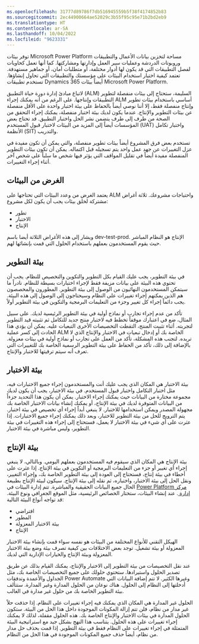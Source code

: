 ```yaml
---
ms.openlocfilehash: 31777d89786f7db516945559b5f38f4174852b83
ms.sourcegitcommit: 2ec44900664ae52029c3b55f95c95e71b2bd2eb9
ms.translationtype: HT
ms.contentlocale: ar-SA
ms.lasthandoff: 10/04/2022
ms.locfileid: "9623331"
---
```

توفر بيئات Microsoft Power Platform مساحة لتخزين بيانات الأعمال والتطبيقات وروبوتات الدردشة وعمليات سير العمل وإدارتها ومشاركتها. كما أنها تعمل كحاويات لفصل التطبيقات التي قد يكون لها أدوار مختلفة، أو متطلبات أمان، أو جماهير مستهدفة. تعتمد كيفية اختيار استخدام البيئات على مؤسستك والتطبيقات التي تحاول إنشاؤها. تستخدم تطبيقات Dynamics 365 أيضاً بيئات Microsoft Power Platform.

لاتباع مبادئ إدارة دورة حياة التطبيق (ALM) السليمة، ستحتاج إلى بيئات منفصلة لتطوير التطبيقات وإنتاجها. على الرغم من أنه يمكنك إجراء ALM أساسي باستخدام بيئات تطوير وإنتاج منفصلة فقط، إلا أننا نوصي أيضاً بالحفاظ على بيئة اختبار واحدة على الأقل منفصلة عن بيئات التطوير والإنتاج. عندما يكون لديك بيئة اختبار منفصلة، يمكنك إجراء التحقق من الصحة من طرف إلى طرف يتضمن نشر الحل واختبار التطبيق. قد تحتاج بعض المؤسسات أيضاً إلى المزيد من البيئات لاختبار قبول المستخدم (UAT) واختبار تكامل الأنظمة (SIT) والتدريب.

تستخدم بعض فرق المشروع أيضاً بيئات تطوير منفصلة، والتي يمكن أن تكون مفيدة في عزل التغييرات عن جهد عمل واحد يتم تسجيله قبل اكتماله. يمكن أن تكون بيئات التطوير المنفصلة مفيدة أيضاً في تقليل المواقف التي يؤثر فيها شخص ما سلباً على شخص آخر أثناء إجراء التغييرات.

## <a name="purpose-of-environments"></a>الغرض من البيئات

يعتمد الغرض من وعدد البيئات التي تحتاجها على ALM واحتياجات مشروعك. ثلاثة أغراض مشتركة لخلق بيئات يجب أن يكون لكل مشروع: 

- تطور
- الاختبار
- الإنتاج

ويشار إلى هذه الأغراض الثلاثة أيضا باسم dev-test-prod. الإنتاج هو النظام المباشر حيث يقوم المستخدمون بعملهم باستخدام الحلول التي قمت بإنشائها لهم.

## <a name="development-environment"></a>بيئة التطوير

في بيئة التطوير، يجب عليك القيام بكل التطوير والتكوين والتخصيص للنظام. يجب أن تحتوي هذه البيئة على بيانات مزيفة فقط لإجراء اختبارات بسيطة للنظام. نادراً ما سيتمكن المستخدمون النهائيون من الوصول إلى بيئة التطوير. المطورون والمخصصون هم الذين يمكنهم إجراء تغييرات على النظام وسيحتاجون إلى الوصول إلى هذه البيئة. يجب دائماً إجراء كل تغيير وجزء من التعليمات البرمجية والتكوين في بيئة التطوير أولاً.

تأكد من عدم إجراء تجارب أو نماذج أولية في بيئة التطوير الرئيسية لديك. على سبيل المثال، ضع في اعتبارك موقفاً تخطط فيه لاختبار منتج جديد للتكامل ثم تثبيته قيد التطوير لتجربته. أثناء تثبيت المنتج، التقطت التخصيصات الأخرى التبعيات عليه. يمكن أن يؤدي هذا الحادث إلى كسر عملية ALM الخاصة بك أو إدخال تبعيات في الاختبار والإنتاج الذي لا تريده. لتجنب هذه المشكلة، تأكد من العمل على تجارب أو نماذج أولية في بيئات معزولة. بالإضافة إلى ذلك، تأكد من الحفاظ على بيئة التطوير الرسمية الخاصة بك للتغييرات التي تعرف أنه سيتم ترقيتها للاختبار والإنتاج.

## <a name="test-environment"></a>بيئة الاختبار

بيئة الاختبار هي المكان الذي يجب عليك أنت والمستخدمون إجراء جميع الاختبارات فيه، مثل اختبار التكامل واختبار قبول المستخدم. في بيئة الاختبار، يجب أن يكون لديك مجموعة مختارة من البيانات حيث يمكنك إجراء الاختبار. يمكن أن يكون هذا التحديد جزءاً من البيانات المتوفرة لديك في بيئة الإنتاج، أو يمكنك إنشاء بيانات الاختبار الخاصة بك مجهولة المصدر ويمكن استخدامها للاختبار. لا ينبغي أبداً إجراء أي تخصيص في بيئة اختبار. يتم الترويج للحل من بيئة التطوير للاختبار، وبعد ذلك يمكنك إجراء جميع الاختبارات. إذا عثرت على أي شيء في بيئة الاختبار لا يعمل، فستحتاج إلى إجراء هذه التغييرات في بيئة التطوير، وليس مباشرة في بيئة الاختبار.

## <a name="production-environment"></a>بيئة الإنتاج

بيئة الإنتاج هي المكان الذي سيقوم فيه المستخدمون بعملهم اليومي. وبالتالي، لا ينبغي إجراء أي تغيير أو جزء من التعليمات البرمجية أو التكوين في بيئة الإنتاج. إذا عثرت على أخطاء في بيئة إنتاج، فستحتاج إلى العودة إلى بيئة التطوير الخاصة بك، وإجراء التغيير، ونقل الحل إلى بيئة الاختبار، واختباره، ثم نقله إلى بيئة الإنتاج. سيكون لبيئة الإنتاج بطبيعة الحال جميع البيانات الحقيقية والمباشرة.
تتم إدارة البيئات في [Power Platform مركز إدارة ](https://admin.powerplatform.microsoft.com/home/?azure-portal=true). عند إنشاء البيئات، ستختار الخصائص الرئيسية، مثل الموقع الجغرافي ونوع البيئة. قد تواجه أنواع البيئة التالية:

- افتراضي 
- المطور 
- بيئة الاختبار المعزولة 
- الإنتاج 

الهيكل التقني للأنواع المختلفة من البيئات هو نفسه سواء قمت بإنشاء بيئة الاختبار المعزولة‬ أو بيئة تشغيل. توجد بعض الاختلافات بين كيفية تصرف بيئة وضع بيئة الاختبار المعزولة وبيئة الإنتاج والخيارات الإدارية التي لديك.

عند نقل التخصيصات من بيئة التطوير إلى الاختبار والإنتاج، يمكنك القيام بذلك عن طريق تصدير الحلول واستيرادها. ستحتوي حلولك على جميع التخصيصات الخاصة بك، مثل الجداول والأعمدة وتدفقات Power Automate وغيرها الكثير. لا تتم إضافة البيانات التي أدخلتها إلى النظام إلى الحلول. هناك نوعان من الحلول المدارة وغير المدارة. ستتألف بيئة التطوير الخاصة بك من حلول غير مدارة في الغالب. 

الحلول غير المدارة هي المكان الذي يمكنك فيه إجراء تغييرات على النظام. إذا حذفت حلاً غير مدار من نظام، فلن تتم إزالة المكونات الموجودة داخل هذا الحل من البيئة. ستكون الحلول المدارة في بيئات الاختبار والإنتاج الخاصة بك. هذه الحلول مقفلة، لذلك لا يمكنك إجراء تغييرات على هذه الحلول. يتناسب هذا النهج بشكل جيد مع استراتيجية البيئة المتمثلة في إجراء تغييرات على النظام فقط في بيئة التطوير. إذا قمت بحذف حل مدار من نظام، أيضاً حذف جميع المكونات الموجودة في هذا الحل من النظام. 

